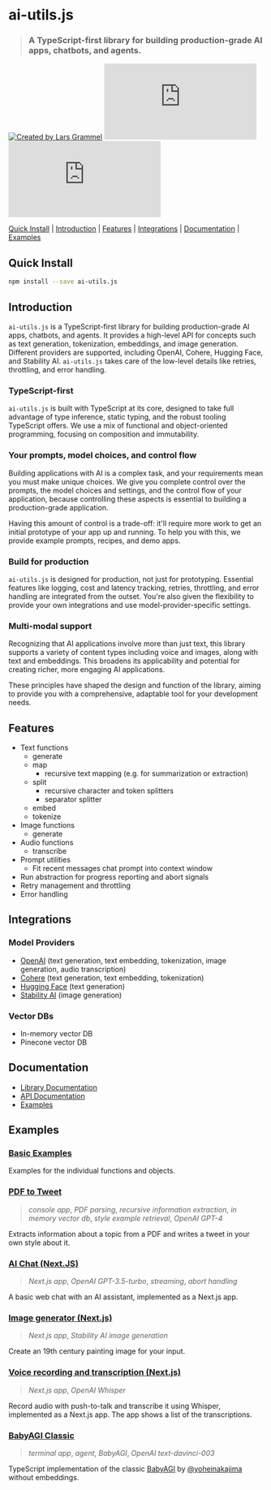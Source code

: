 # ai-utils.js

> ### A TypeScript-first library for building production-grade AI apps, chatbots, and agents.

[![Created by Lars Grammel](https://img.shields.io/badge/created%20by-@lgrammel-4BBAAB.svg)](https://twitter.com/lgrammel)
[![NPM Version](https://img.shields.io/npm/v/ai-utils.js?color=33cd56&logo=npm)](https://www.npmjs.com/package/ai-utils.js)
[![MIT License](https://img.shields.io/github/license/lgrammel/ai-utils.js)](https://opensource.org/licenses/MIT)

[Quick Install](#quick-install) | [Introduction](#introduction) | [Features](#features) | [Integrations](#integrations) | [Documentation](#documentation) | [Examples](#examples)

## Quick Install

```bash
npm install --save ai-utils.js
```

## Introduction

`ai-utils.js` is a TypeScript-first library for building production-grade AI apps, chatbots, and agents. It provides a high-level API for concepts such as text generation, tokenization, embeddings, and image generation. Different providers are supported, including OpenAI, Cohere, Hugging Face, and Stability AI. `ai-utils.js` takes care of the low-level details like retries, throttling, and error handling.

### TypeScript-first

`ai-utils.js` is built with TypeScript at its core, designed to take full advantage of type inference, static typing, and the robust tooling TypeScript offers. We use a mix of functional and object-oriented programming, focusing on composition and immutability.

### Your prompts, model choices, and control flow

Building applications with AI is a complex task, and your requirements mean you must make unique choices. We give you complete control over the prompts, the model choices and settings, and the control flow of your application, because controlling these aspects is essential to building a production-grade application.

Having this amount of control is a trade-off: it'll require more work to get an initial prototype of your app up and running. To help you with this, we provide example prompts, recipes, and demo apps.

### Build for production

`ai-utils.js` is designed for production, not just for prototyping. Essential features like logging, cost and latency tracking, retries, throttling, and error handling are integrated from the outset. You're also given the flexibility to provide your own integrations and use model-provider-specific settings.

### Multi-modal support

Recognizing that AI applications involve more than just text, this library supports a variety of content types including voice and images, along with text and embeddings. This broadens its applicability and potential for creating richer, more engaging AI applications.

These principles have shaped the design and function of the library, aiming to provide you with a comprehensive, adaptable tool for your development needs.

## Features

- Text functions
  - generate
  - map
    - recursive text mapping (e.g. for summarization or extraction)
  - split
    - recursive character and token splitters
    - separator splitter
  - embed
  - tokenize
- Image functions
  - generate
- Audio functions
  - transcribe
- Prompt utilities
  - Fit recent messages chat prompt into context window
- Run abstraction for progress reporting and abort signals
- Retry management and throttling
- Error handling

## Integrations

### Model Providers

- [OpenAI](https://ai-utils.dev/providers/model-providers/openai) (text generation, text embedding, tokenization, image generation, audio transcription)
- [Cohere](https://ai-utils.dev/providers/model-providers/cohere) (text generation, text embedding, tokenization)
- [Hugging Face](https://ai-utils.dev/providers/model-providers/huggingface) (text generation)
- [Stability AI](https://ai-utils.dev/providers/model-providers/stability) (image generation)

### Vector DBs

- In-memory vector DB
- Pinecone vector DB

## Documentation

- [Library Documentation](https://ai-utils.dev/concepts)
- [API Documentation](https://ai-utils.dev/api/modules)
- [Examples](https://github.com/lgrammel/ai-utils.js/tree/main/examples/basic)

## Examples

### [Basic Examples](https://github.com/lgrammel/ai-utils.js/tree/main/examples/basic)

Examples for the individual functions and objects.

### [PDF to Tweet](https://github.com/lgrammel/ai-utils.js/tree/main/examples/pdf-to-tweet)

> _console app_, _PDF parsing_, _recursive information extraction_, _in memory vector db_, _style example retrieval_, _OpenAI GPT-4_

Extracts information about a topic from a PDF and writes a tweet in your own style about it.

### [AI Chat (Next.JS)](https://github.com/lgrammel/ai-utils.js/tree/main/examples/ai-chat-next-js)

> _Next.js app_, _OpenAI GPT-3.5-turbo_, _streaming_, _abort handling_

A basic web chat with an AI assistant, implemented as a Next.js app.

### [Image generator (Next.js)](https://github.com/lgrammel/ai-utils.js/tree/main/examples/image-generator-next-js)

> _Next.js app_, _Stability AI image generation_

Create an 19th century painting image for your input.

### [Voice recording and transcription (Next.js)](https://github.com/lgrammel/ai-utils.js/tree/main/examples/voice-recording-next-js)

> _Next.js app_, _OpenAI Whisper_

Record audio with push-to-talk and transcribe it using Whisper, implemented as a Next.js app. The app shows a list of the transcriptions.

### [BabyAGI Classic](https://github.com/lgrammel/ai-utils.js/tree/main/examples/baby-agi)

> _terminal app_, _agent_, _BabyAGI_, _OpenAI text-davinci-003_

TypeScript implementation of the classic [BabyAGI](https://github.com/yoheinakajima/babyagi/blob/main/classic/babyagi.py) by [@yoheinakajima](https://twitter.com/yoheinakajima) without embeddings.
